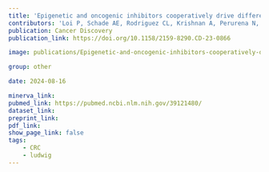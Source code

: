 ```yaml
---
title: 'Epigenetic and oncogenic inhibitors cooperatively drive differentiation and kill KRAS-mutant colorectal cancers'
contributors: 'Loi P, Schade AE, Rodriguez CL, Krishnan A, Perurena N, Nguyen VTM, Xu Y, Watanabe M, Davis RA, Gardner A, Pilla NF, Mattioli K, Popow O, Gunduz N, Lannagan TRM, Fitzgerald S, Sicinska ET, Lin J-R, Tan W, Brais LK, Haigis KM, Giannakis M, Ng K, Santagata S, Helin K, Sansom OJ, Cichowski K. (2024).'
publication: Cancer Discovery
publication_link: https://doi.org/10.1158/2159-8290.CD-23-0866

image: publications/Epigenetic-and-oncogenic-inhibitors-cooperatively-drive-differentiation-and-kill-KRAS-mutant-colorectal-cancers.png

group: other

date: 2024-08-16

minerva_link:
pubmed_link: https://pubmed.ncbi.nlm.nih.gov/39121480/
dataset_link:
preprint_link:
pdf_link:
show_page_link: false
tags:
    - CRC
    - ludwig
---
```

